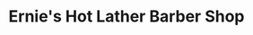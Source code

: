 ---
title: "Ernie's Hot Lather Barber Shop"
url: /dunwoody/ernies-hot-lather-barber-shop/
shop: hairdresser
---